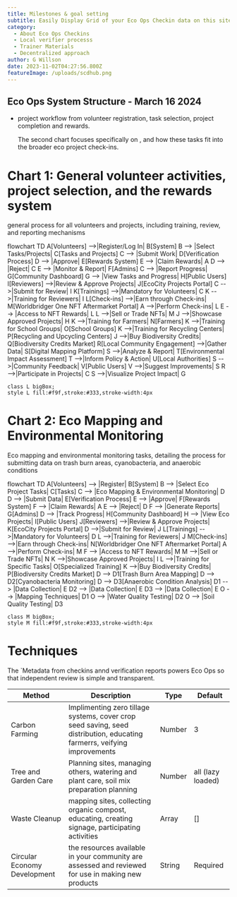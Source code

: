 ```yaml
---
title: Milestones & goal setting
subtitle: Easily Display Grid of your Eco Ops Checkin data on this site
category:
  - About Eco Ops Checkins
  - Local verifier processs
  - Trainer Materials 
  - Decentralized approach
author: G Willson
date: 2023-11-02T04:27:56.800Z
featureImage: /uploads/scdhub.png
---
```

## Eco Ops System Structure - March 16 2024

- project workflow from volunteer registration, task selection, project completion and rewards. 

  The second chart focuses specifically on , and how these tasks fit into the broader eco project check-ins.


#  Chart 1: General volunteer activities, project selection, and the rewards system

general process for all volunteers and projects, including training, review, and reporting mechanisms

flowchart TD
    A[Volunteers] -->|Register/Log In| B[System]
    B --> |Select Tasks/Projects| C[Tasks and Projects]
    C --> |Submit Work| D[Verification Process]
    D --> |Approve| E[Rewards System]
    E --> |Claim Rewards| A
    D --> |Reject| C
    E --> |Monitor & Report| F[Admins]
    C --> |Report Progress| G[Community Dashboard]
    G --> |View Tasks and Progress| H[Public Users]
    I[Reviewers] -->|Review & Approve Projects| J[EcoCity Projects Portal]
    C -->|Submit for Review| I
    K[Trainings] -->|Mandatory for Volunteers| C
    K -->|Training for Reviewers| I
    L[Check-ins] -->|Earn through Check-ins| M[Worldbridger One NFT Aftermarket Portal]
    A -->|Perform Check-ins| L
    E --> |Access to NFT Rewards| L
    L -->|Sell or Trade NFTs| M
    J -->|Showcase Approved Projects| H
    K -->|Training for Farmers| N[Farmers]
    K -->|Training for School Groups| O[School Groups]
    K -->|Training for Recycling Centers| P[Recycling and Upcycling Centers]
    J -->|Buy Biodiversity Credits| Q[Biodiversity Credits Market]
    R[Local Community Engagement] -->|Gather Data| S[Digital Mapping Platform]
    S -->|Analyze & Report| T[Environmental Impact Assessment]
    T -->|Inform Policy & Action| U[Local Authorities]
    S -->|Community Feedback| V[Public Users]
    V -->|Suggest Improvements| S
    R -->|Participate in Projects| C
    S -->|Visualize Project Impact| G

    class L bigBox;
    style L fill:#f9f,stroke:#333,stroke-width:4px


# Chart 2: Eco Mapping and Environmental Monitoring

Eco mapping and environmental monitoring tasks, detailing the process for submitting data on trash burn areas, cyanobacteria, and anaerobic conditions

flowchart TD
    A[Volunteers] --> |Register| B[System]
    B --> |Select Eco Project Tasks| C[Tasks]
    C --> |Eco Mapping & Environmental Monitoring| D
    D --> |Submit Data| E[Verification Process]
    E --> |Approve| F[Rewards System]
    F --> |Claim Rewards| A
    E --> |Reject| D
    F --> |Generate Reports| G[Admins]
    D --> |Track Progress| H[Community Dashboard]
    H --> |View Eco Projects| I[Public Users]
    J[Reviewers] -->|Review & Approve Projects| K[EcoCity Projects Portal]
    D -->|Submit for Review| J
    L[Trainings] -->|Mandatory for Volunteers| D
    L -->|Training for Reviewers| J
    M[Check-ins] -->|Earn through Check-ins| N[Worldbridger One NFT Aftermarket Portal]
    A -->|Perform Check-ins| M
    F --> |Access to NFT Rewards| M
    M -->|Sell or Trade NFTs| N
    K -->|Showcase Approved Projects| I
    L -->|Training for Specific Tasks| O[Specialized Training]
    K -->|Buy Biodiversity Credits| P[Biodiversity Credits Market]
    D --> D1[Trash Burn Area Mapping]
    D --> D2[Cyanobacteria Monitoring]
    D --> D3[Anaerobic Condition Analysis]
    D1 --> |Data Collection| E
    D2 --> |Data Collection| E
    D3 --> |Data Collection| E
    O --> |Mapping Techniques| D1
    O --> |Water Quality Testing| D2
    O --> |Soil Quality Testing| D3

    class M bigBox;
    style M fill:#f9f,stroke:#333,stroke-width:4px






# Techniques
The `Metadata from checkins annd verification reports powers Eco Ops so that independent review is simple and transparent.   

| Method     | Description                                          | Type   | Default           |
| -------- | ---------------------------------------------------- | ------ | ----------------- |
| Carbon Farming   | Implimenting  zero tillage systems, cover crop seed saving, seed distribution, educating farmerrs, veifying improvements            | Number | 3                 |
| Tree and Garden Care   | Planning sites, managing others, watering and plant care, soil mix preparation  planning                 | Number | all (lazy loaded) |
| Waste Cleanup | mapping sites, collecting organic compost, educating, creating signage, participating activities | Array  | \[]               |
| Circular Economy Development | the resources available in your community are assessed and reviewed for use in making new products           | String | Required          |

